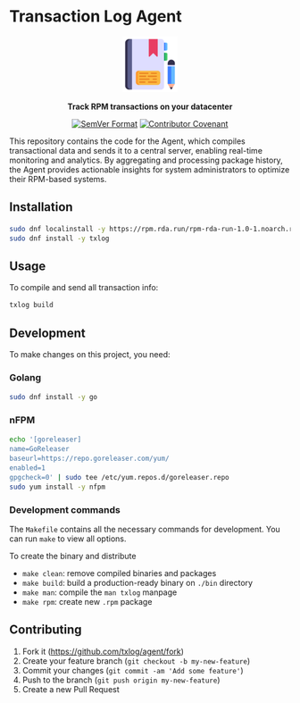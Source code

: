 # Transaction Log Agent

<!-- markdownlint-disable MD033 -->
<p align="center">
  <p align="center"><img width="100" height="100" src="https://raw.githubusercontent.com/txlog/.github/refs/heads/main/profile/logbook.png" alt="The Logo"></p>
  <p align="center"><strong>Track RPM transactions on your datacenter</strong></p>
  <p align="center">
    <a href="https://semver.org"><img src="https://img.shields.io/badge/SemVer-2.0.0-22bfda.svg" alt="SemVer Format"></a>
    <a href="CODE_OF_CONDUCT.md"><img src="https://img.shields.io/badge/Contributor%20Covenant-2.1-4baaaa.svg" alt="Contributor Covenant"></a>
  </p>
</p>

This repository contains the code for the Agent, which compiles transactional
data and sends it to a central server, enabling real-time monitoring and
analytics. By aggregating and processing package history, the Agent provides
actionable insights for system administrators to optimize their RPM-based
systems.

## Installation

```bash
sudo dnf localinstall -y https://rpm.rda.run/rpm-rda-run-1.0-1.noarch.rpm
sudo dnf install -y txlog
```

## Usage

To compile and send all transaction info:

```bash
txlog build
```

## Development

To make changes on this project, you need:

### Golang

```bash
sudo dnf install -y go
```

### nFPM

```bash
echo '[goreleaser]
name=GoReleaser
baseurl=https://repo.goreleaser.com/yum/
enabled=1
gpgcheck=0' | sudo tee /etc/yum.repos.d/goreleaser.repo
sudo yum install -y nfpm
```

### Development commands

The `Makefile` contains all the necessary commands for development. You can run
`make` to view all options.

To create the binary and distribute

* `make clean`: remove compiled binaries and packages
* `make build`: build a production-ready binary on `./bin` directory
* `make man`: compile the `man txlog` manpage
* `make rpm`: create new `.rpm` package

## Contributing

1. Fork it (<https://github.com/txlog/agent/fork>)
2. Create your feature branch (`git checkout -b my-new-feature`)
3. Commit your changes (`git commit -am 'Add some feature'`)
4. Push to the branch (`git push origin my-new-feature`)
5. Create a new Pull Request
